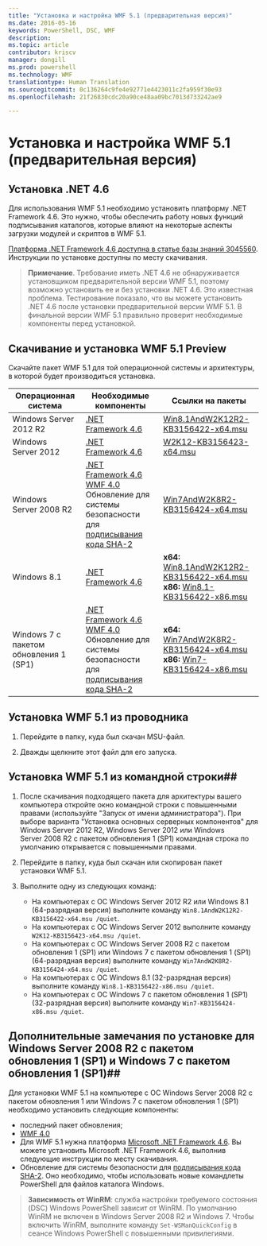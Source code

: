 ```yaml
---
title: "Установка и настройка WMF 5.1 (предварительная версия)"
ms.date: 2016-05-16
keywords: PowerShell, DSC, WMF
description: 
ms.topic: article
contributor: kriscv
manager: dongill
ms.prod: powershell
ms.technology: WMF
translationtype: Human Translation
ms.sourcegitcommit: 0c136264c9fe4e92771e4423011c2fa959f30e93
ms.openlocfilehash: 21f26830cdc20a90ce48aa09bc7013d733242ae9

---
```


# <a name="install-and-configure-wmf-51-preview"></a>Установка и настройка WMF 5.1 (предварительная версия) #

## <a name="install-net-46"></a>Установка .NET 4.6
Для использования WMF 5.1 необходимо установить платформу .NET Framework 4.6. Это нужно, чтобы обеспечить работу новых функций подписывания каталогов, которые влияют на некоторые аспекты загрузки модулей и скриптов в WMF 5.1. 

[Платформа .NET Framework 4.6 доступна в статье базы знаний 3045560](https://support.microsoft.com/en-us/kb/3045560). Инструкции по установке доступны по месту скачивания.

> **Примечание**. Требование иметь .NET 4.6 не обнаруживается установщиком предварительной версии WMF 5.1, поэтому возможно установить ее и без установки .NET 4.6. Это известная проблема. Тестирование показало, что вы можете установить .NET 4.6 после установки предварительной версии WMF 5.1. В финальной версии WMF 5.1 правильно проверит необходимые компоненты перед установкой. 

## <a name="download-and-install-the-wmf-51-preview"></a>Скачивание и установка WMF 5.1 Preview

Скачайте пакет WMF 5.1 для той операционной системы и архитектуры, в которой будет производиться установка.

| Операционная система       | Необходимые компоненты | Ссылки на пакеты             |
|------------------------|---------------|---------------------------|
| Windows Server 2012 R2 | [.NET Framework 4.6](https://support.microsoft.com/en-us/kb/3045560) | [Win8.1AndW2K12R2-KB3156422-x64.msu](http://go.microsoft.com/fwlink/?LinkID=823586)|
| Windows Server 2012    | [.NET Framework 4.6](https://support.microsoft.com/en-us/kb/3045560) | [W2K12-KB3156423-x64.msu](http://go.microsoft.com/fwlink/?LinkID=823587)|
| Windows Server 2008 R2 | [.NET Framework 4.6](https://support.microsoft.com/en-us/kb/3045560) </br> [WMF 4.0](http://www.microsoft.com/en-us/download/details.aspx?id=40855) </br> Обновление для системы безопасности для [подписывания кода SHA-2](https://technet.microsoft.com/en-us/library/security/3033929) | [Win7AndW2K8R2-KB3156424-x64.msu](http://go.microsoft.com/fwlink/?LinkID=823588) |
| Windows 8.1            | [.NET Framework 4.6](https://support.microsoft.com/en-us/kb/3045560) | **x64:** [Win8.1AndW2K12R2-KB3156422-x64.msu](http://go.microsoft.com/fwlink/?LinkID=823586) </br> **x86:** [Win8.1-KB3156422-x86.msu](http://go.microsoft.com/fwlink/?LinkID=823589) |
| Windows 7 с пакетом обновления 1 (SP1)          | [.NET Framework 4.6](https://support.microsoft.com/en-us/kb/3045560) </br> [WMF 4.0](http://www.microsoft.com/en-us/download/details.aspx?id=40855) </br> Обновление для системы безопасности для [подписывания кода SHA-2](https://technet.microsoft.com/en-us/library/security/3033929) | **x64:** [Win7AndW2K8R2-KB3156424-x64.msu](http://go.microsoft.com/fwlink/?LinkID=823588) </br> **x86:** [Win7-KB3156424-x86.msu](http://go.microsoft.com/fwlink/?LinkID=823590) |


## <a name="install-wmf-51-from-windows-explorer-or-file-explorer-in-windows-server-2012-r2-or-windows-81"></a>Установка WMF 5.1 из проводника

1. Перейдите в папку, куда был скачан MSU-файл.

2. Дважды щелкните этот файл для его запуска.

## <a name="install-wmf-51-from-the-command-prompt"></a>Установка WMF 5.1 из командной строки##

1. После скачивания подходящего пакета для архитектуры вашего компьютера откройте окно командной строки с повышенными правами (используйте "Запуск от имени администратора"). При выборе варианта "Установка основных серверных компонентов" для Windows Server 2012 R2, Windows Server 2012 или Windows Server 2008 R2 с пакетом обновления 1 (SP1) командная строка по умолчанию открывается с повышенными правами.

2. Перейдите в папку, куда был скачан или скопирован пакет установки WMF 5.1.

3. Выполните одну из следующих команд:
    - На компьютерах с ОС Windows Server 2012 R2 или Windows 8.1 (64-разрядная версия) выполните команду `Win8.1AndW2K12R2-KB3156422-x64.msu /quiet`.
    - На компьютерах с ОС Windows Server 2012 выполните команду `W2K12-KB3156423-x64.msu /quiet`.
    - На компьютерах с ОС Windows Server 2008 R2 с пакетом обновления 1 (SP1) или Windows 7 с пакетом обновления 1 (SP1) (64-разрядная версия) выполните команду `Win7AndW2K8R2-KB3156424-x64.msu /quiet`.
    - На компьютерах с ОС Windows 8.1 (32-разрядная версия) выполните команду `Win8.1-KB3156422-x86.msu /quiet`.
    - На компьютерах с ОС Windows 7 с пакетом обновления 1 (SP1) (32-разрядная версия) выполните команду `Win7-KB3156424-x86.msu /quiet`.

## <a name="additional-installation-notes-for-windows-server-2008-r2-sp1-and-windows-7-sp1"></a>Дополнительные замечания по установке для Windows Server 2008 R2 с пакетом обновления 1 (SP1) и Windows 7 с пакетом обновления 1 (SP1)##
Для установки WMF 5.1 на компьютере с ОС Windows Server 2008 R2 с пакетом обновления 1 или Windows 7 с пакетом обновления 1 (SP1) необходимо установить следующие компоненты:
- последний пакет обновления;
- [WMF 4.0](http://www.microsoft.com/en-us/download/details.aspx?id=40855)
- Для WMF 5.1 нужна платформа [Microsoft .NET Framework 4.6](https://support.microsoft.com/en-us/kb/3045560). Вы можете установить Microsoft .NET Framework 4.6, выполнив следующие инструкции по месту скачивания.
- Обновление для системы безопасности для [подписывания кода SHA-2](https://technet.microsoft.com/en-us/library/security/3033929). Оно необходимо, чтобы использовать новые командлеты PowerShell для файлов каталога Windows. 

> **Зависимость от WinRM**: служба настройки требуемого состояния (DSC) Windows PowerShell зависит от WinRM. По умолчанию WinRM не включен в Windows Server 2008 R2 и Windows 7. Чтобы включить WinRM, выполните команду `Set-WSManQuickConfig` в сеансе Windows PowerShell с повышенными привилегиями.




<!--HONumber=Nov16_HO2-->


